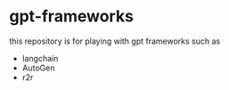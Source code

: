 # gpt-frameworks

this repository is for playing with gpt frameworks such as
- langchain
- AutoGen
- r2r
